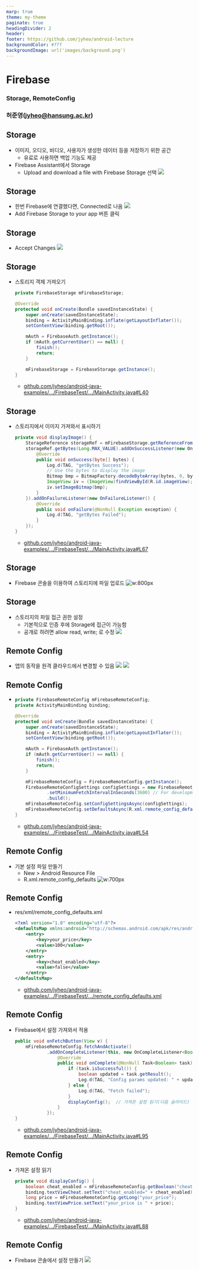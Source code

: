 ```yaml
---
marp: true
theme: my-theme
paginate: true
headingDivider: 2
header: 
footer: https://github.com/jyheo/android-lecture
backgroundColor: #fff
backgroundImage: url('images/background.png')
---
```


# Firebase
<!-- _class: lead -->
### Storage, RemoteConfig
### 허준영(jyheo@hansung.ac.kr)


## Storage
- 이미지, 오디오, 비디오, 사용자가 생성한 데이터 등을 저장하기 위한 공간
    - 유료로 사용하면 백업 기능도 제공
- Firebase Assistant에서 Storage
    - Upload and download a file with Firebase Storage 선택
![](images/firebasestorage.png)


## Storage
- 한번 Firebase에 연결했다면, Connected로 나옴
![](images/firebasestorageadd.png)
- Add Firebase Storage to your app 버튼 클릭


## Storage
- Accept Changes
![](images/firebasestorageaccept.png)


## Storage
- 스토리지 객체 가져오기
    ```java
    private FirebaseStorage mFirebaseStorage;

    @Override
    protected void onCreate(Bundle savedInstanceState) {
        super.onCreate(savedInstanceState);
        binding = ActivityMainBinding.inflate(getLayoutInflater());                                 
        setContentView(binding.getRoot());

        mAuth = FirebaseAuth.getInstance();
        if (mAuth.getCurrentUser() == null) {
            finish();
            return;
        }

        mFirebaseStorage = FirebaseStorage.getInstance();        
    }
    ```
    - [github.com/jyheo/android-java-examples/.../FirebaseTest/.../MainActivity.java#L40](https://github.com/jyheo/android-java-examples/blob/master/FirebaseTest/app/src/main/java/com/example/jyheo/firebasetest/MainActivity.java#L40)


## Storage
- 스토리지에서 이미지 가져와서 표시하기
    ```java
    private void displayImage() {
        StorageReference storageRef = mFirebaseStorage.getReferenceFromUrl("gs://myfirebase-332e8.appspot.com/3.jpg");
        storageRef.getBytes(Long.MAX_VALUE).addOnSuccessListener(new OnSuccessListener<byte[]>() {
            @Override
            public void onSuccess(byte[] bytes) {
                Log.d(TAG, "getBytes Success");
                // Use the bytes to display the image
                Bitmap bmp = BitmapFactory.decodeByteArray(bytes, 0, bytes.length);
                ImageView iv = (ImageView)findViewById(R.id.imageView);
                iv.setImageBitmap(bmp);
            }
        }).addOnFailureListener(new OnFailureListener() {
            @Override
            public void onFailure(@NonNull Exception exception) {
                Log.d(TAG, "getBytes Failed");
            }
        });
    }
    ```
    - [github.com/jyheo/android-java-examples/.../FirebaseTest/.../MainActivity.java#L67](https://github.com/jyheo/android-java-examples/blob/master/FirebaseTest/app/src/main/java/com/example/jyheo/firebasetest/MainActivity.java#L67)


## Storage
- Firebase 콘솔을 이용하여 스토리지에 파일 업로드
![w:800px](images/firebaseconsolestorage.png)


## Storage
- 스토리지의 파일 접근 권한 설정
    - 기본적으로 인증 후에 Storage에 접근이 가능함
    - 공개로 하려면 allow read, write; 로 수정
![](images/firebaseconsolestoragerule.png)


## Remote Config
- 앱의 동작을 원격 클라우드에서 변경할 수 있음
![](images/firebaserc.png) ![](images/firebaserc2.png)


## Remote Config
- 
    ```java
    private FirebaseRemoteConfig mFirebaseRemoteConfig;
    private ActivityMainBinding binding;

    @Override
    protected void onCreate(Bundle savedInstanceState) {
        super.onCreate(savedInstanceState);
        binding = ActivityMainBinding.inflate(getLayoutInflater());
        setContentView(binding.getRoot());

        mAuth = FirebaseAuth.getInstance();
        if (mAuth.getCurrentUser() == null) {
            finish();
            return;
        }

        mFirebaseRemoteConfig = FirebaseRemoteConfig.getInstance();
        FirebaseRemoteConfigSettings configSettings = new FirebaseRemoteConfigSettings.Builder()
                .setMinimumFetchIntervalInSeconds(3600) // For development only not for production!, default is 12 hours
                .build();
        mFirebaseRemoteConfig.setConfigSettingsAsync(configSettings);
        mFirebaseRemoteConfig.setDefaultsAsync(R.xml.remote_config_defaults);        
    }
    ```
    - [github.com/jyheo/android-java-examples/.../FirebaseTest/.../MainActivity.java#L54](https://github.com/jyheo/android-java-examples/blob/master/FirebaseTest/app/src/main/java/com/example/jyheo/firebasetest/MainActivity.java#L54)


## Remote Config
- 기본 설정 파일 만들기
    - New > Android Resource File
    - R.xml.remote_config_defaults
    ![w:700px](images/firebasercdefault.png)


## Remote Config
- res/xml/remote_config_defaults.xml
    ```xml
    <?xml version="1.0" encoding="utf-8"?>
    <defaultsMap xmlns:android="http://schemas.android.com/apk/res/android">
        <entry>
            <key>your_price</key>
            <value>100</value>
        </entry>
        <entry>
            <key>cheat_enabled</key>
            <value>false</value>
        </entry>
    </defaultsMap>
    ```
    - [github.com/jyheo/android-java-examples/.../FirebaseTest/.../remote_config_defaults.xml](https://github.com/jyheo/android-java-examples/blob/master/FirebaseTest/app/src/main/res/xml/remote_config_defaults.xml)


## Remote Config
- Firebase에서 설정 가져와서 적용
    ```java
    public void onFetchButton(View v) {
        mFirebaseRemoteConfig.fetchAndActivate()
                .addOnCompleteListener(this, new OnCompleteListener<Boolean>() {
                    @Override
                    public void onComplete(@NonNull Task<Boolean> task) {
                        if (task.isSuccessful()) {
                            boolean updated = task.getResult();
                            Log.d(TAG, "Config params updated: " + updated);
                        } else {
                            Log.d(TAG, "Fetch failed");
                        }
                        displayConfig();  // 가져온 설정 읽기(다음 슬라이드)
                    }
                });
    }
    ```
    - [github.com/jyheo/android-java-examples/.../FirebaseTest/.../MainActivity.java#L95](https://github.com/jyheo/android-java-examples/blob/master/FirebaseTest/app/src/main/java/com/example/jyheo/firebasetest/MainActivity.java#L95)


## Remote Config
- 가져온 설정 읽기
    ```java
    private void displayConfig() {
        boolean cheat_enabled = mFirebaseRemoteConfig.getBoolean("cheat_enabled");
        binding.textViewCheat.setText("cheat_enabled=" + cheat_enabled);
        long price = mFirebaseRemoteConfig.getLong("your_price");
        binding.textViewPrice.setText("your_price is " + price);
    }
    ```
    - [github.com/jyheo/android-java-examples/.../FirebaseTest/.../MainActivity.java#L88](https://github.com/jyheo/android-java-examples/blob/master/FirebaseTest/app/src/main/java/com/example/jyheo/firebasetest/MainActivity.java#L88)


## Remote Config
- Firebase 콘솔에서 설정 만들기
![](images/firebaseconsolerc.png)


